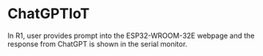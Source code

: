 # ChatGPTIoT

In R1, user provides prompt into the ESP32-WROOM-32E webpage and the response from ChatGPT is shown in the serial monitor. 
